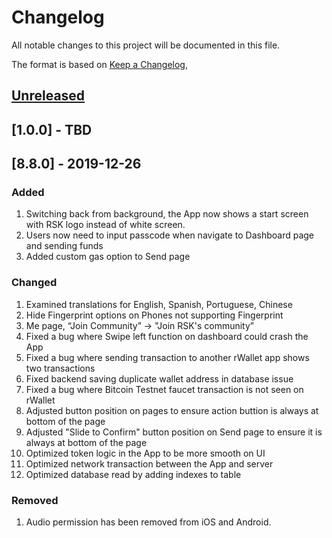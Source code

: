 # Changelog
All notable changes to this project will be documented in this file.

The format is based on [Keep a Changelog](https://keepachangelog.com/en/1.0.0/),

## [Unreleased]
## [1.0.0] - TBD

## [8.8.0] - 2019-12-26
### Added
1. Switching back from background, the App now shows a start screen with RSK logo instead of white screen.
1. Users now need to input passcode when navigate to Dashboard page and sending funds
1. Added custom gas option to Send page

### Changed
1. Examined translations for English, Spanish, Portuguese, Chinese
1. Hide Fingerprint options on Phones not supporting Fingerprint
1. Me page, “Join Community” -> "Join RSK's community”
1. Fixed a bug where Swipe left function on dashboard could crash the App
1. Fixed a bug where sending transaction to another rWallet app shows two transactions
1. Fixed backend saving duplicate wallet address in database issue
1. Fixed a bug where Bitcoin Testnet faucet transaction is not seen on rWallet
1. Adjusted button position on pages to ensure action buttion is always at bottom of the page
1. Adjusted "Slide to Confirm" button position on Send page to ensure it is always at bottom of the page
1. Optimized token logic in the App to be more smooth on UI
1. Optimized network transaction between the App and server
1. Optimized database read by adding indexes to table

### Removed
1. Audio permission has been removed from iOS and Android. 

[Unreleased]: https://github.com/olivierlacan/keep-a-changelog/compare/v0.8.0...HEAD
<!-- [1.0.0]: https://github.com/olivierlacan/keep-a-changelog/compare/v0.8.0...v1.0.0 -->
[0.8.0]: https://github.com/rootstock/rwallet/releases/tag/v0.8.0